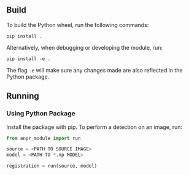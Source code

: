 ## Build ##
To build the Python wheel, run the following commands:

`
pip install .
`

Alternatively, when debugging or developing the module, run:

`
pip install -e .
`

The flag `-e` will make sure any changes made are also reflected in the Python package.

## Running ##
### Using Python Package ###
Install the package with pip. To perform a detection on an image, run:

```python
from anpr_module import run

source = <PATH TO SOURCE IMAGE>
model = <PATH TO *.np MODEL>

registration = run(source, model)
```
